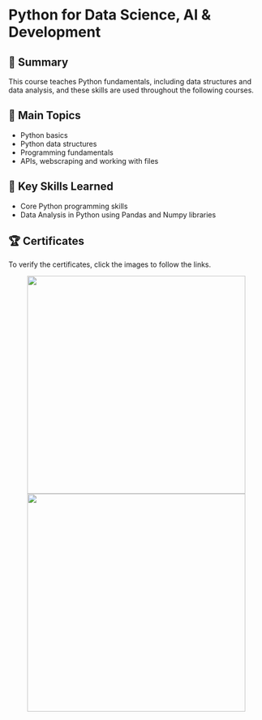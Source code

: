 # Python for Data Science, AI & Development

## 📄 Summary 
This course teaches Python fundamentals, including data structures and data analysis, and these skills are used throughout the following courses.

## 📑 Main Topics 
- Python basics
- Python data structures
- Programming fundamentals
- APIs, webscraping and working with files

## 🔑 Key Skills Learned 
- Core Python programming skills
- Data Analysis in Python using Pandas and Numpy libraries

## 🏆 Certificates 
To verify the certificates, click the images to follow the links.

<p align="middle">
  <a href="https://coursera.org/share/7b3e00f77a94ebeb6debeb1c51514919"><img src="https://user-images.githubusercontent.com/84391594/152701192-698ffb74-fe95-47d1-9d29-782320a13291.png" height="430"></a>
  <a href="https://www.credly.com/badges/f810b24e-50b5-4df6-9a40-c5b02a25f1a9/public_url"><img src="https://user-images.githubusercontent.com/84391594/152701076-3e656858-9741-4f00-bfa1-566c3d010364.png" height="430"></a>
</p>

